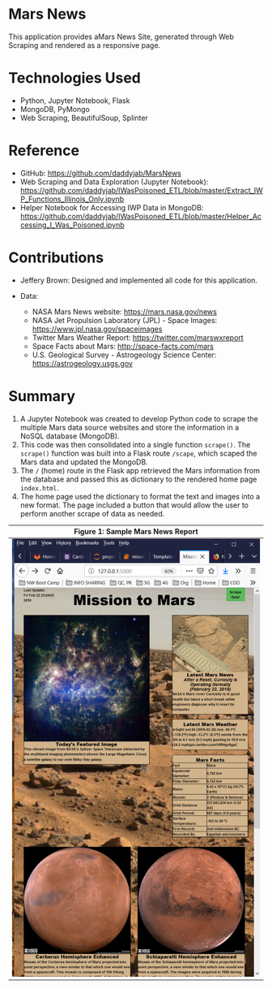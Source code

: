 # Mars News

This application provides aMars News Site, generated through Web Scraping and rendered as a responsive page.

# Technologies Used

* Python, Jupyter Notebook, Flask
* MongoDB, PyMongo
* Web Scraping, BeautifulSoup, Splinter

# Reference

* GitHub: https://github.com/daddyjab/MarsNews
* Web Scraping and Data Exploration (Jupyter Notebook): https://github.com/daddyjab/IWasPoisoned_ETL/blob/master/Extract_IWP_Functions_Illinois_Only.ipynb
* Helper Notebook for Accessing IWP Data in MongoDB: https://github.com/daddyjab/IWasPoisoned_ETL/blob/master/Helper_Accessing_I_Was_Poisoned.ipynb

# Contributions

* Jeffery Brown: Designed and implemented all code for this application.

* Data:
    * NASA Mars News website: https://mars.nasa.gov/news
    * NASA Jet Propulsion Laboratory (JPL) - Space Images: https://www.jpl.nasa.gov/spaceimages
    * Twitter Mars Weather Report: https://twitter.com/marswxreport
    * Space Facts about Mars: http://space-facts.com/mars
    * U.S. Geological Survey - Astrogeology Science Center: https://astrogeology.usgs.gov

# Summary

1. A Jupyter Notebook was created to develop Python code to scrape the multiple Mars data source websites and store the information in a NoSQL database (MongoDB).
2. This code was then consolidated into a single function `scrape()`.  The `scrape()` function was built into a Flask route `/scape`, which scaped the Mars data and updated the MongoDB.
3. The `/` (home) route in the Flask app retrieved the Mars information from the database and passed this as dictionary to the rendered home page `index.html`.
4. The home page used the dictionary to format the text and images into a new format.  The page included a button that would allow the user to perform another scrape of data as needed.

| Figure 1: Sample Mars News Report |
|----------|
| ![Figure 1: Sample Mars News Report is Loading...](docs/MarsNews-sample.png "Figure 1: Sample Mars News Report") |
